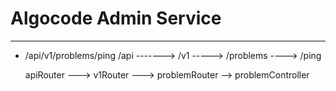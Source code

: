 # Algocode Admin Service




--------------------------------------

- /api/v1/problems/ping
    /api ------->  /v1     -----> /problems ----> /ping

    apiRouter  ---> v1Router ---> problemRouter --> problemController